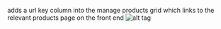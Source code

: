 adds a url key column into the manage products grid which links to the relevant products page on the front end
![alt tag](https://raw.githubusercontent.com/yorick2/-magento-1.9-ManageProductGridUrlKey/screenshot.png)
